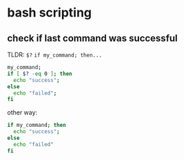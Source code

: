 # bash scripting

## check if last command was successful

TLDR:
  `$?`
  `if my_command; then...`
    
```bash
my_command;
if [ $? -eq 0 ]; then
  echo "success";
else
  echo "failed";
fi
```

other way:
```bash
if my_command; then
  echo "success";
else
  echo "failed"
fi
```






